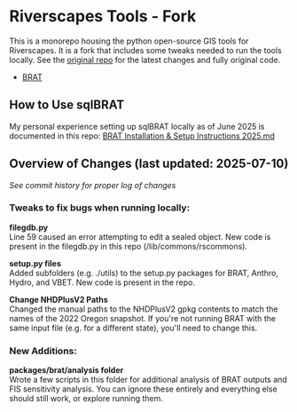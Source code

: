 # Riverscapes Tools - Fork

This is a monorepo housing the python open-source GIS tools for Riverscapes.
It is a fork that includes some tweaks needed to run the tools locally.
See the [original repo](https://github.com/Riverscapes/riverscapes-tools) for the latest changes and fully original code.

* [BRAT](./packages/brat)

## How to Use sqlBRAT
My personal experience setting up sqlBRAT locally as of June 2025 is documented in this repo:
[BRAT Installation & Setup Instructions 2025.md](https://github.com/Hydroinformatics/riverscapes-tools-fork/blob/master/BRAT%20Installation%20%26%20Setup%20Instructions%202025.md)

## Overview of Changes (last updated: 2025-07-10)
*See commit history for proper log of changes*

### Tweaks to fix bugs when running locally:

**filegdb.py**  
Line 59 caused an error attempting to edit a sealed object. New code is present in the filegdb.py in this repo (/lib/commons/rscommons).

**setup.py files**  
Added subfolders (e.g. ./utils) to the setup.py packages for BRAT, Anthro, Hydro, and VBET. New code is present in the repo.

**Change NHDPlusV2 Paths**  
Changed the manual paths to the NHDPlusV2 gpkg contents to match the names of the 2022 Oregon snapshot.
If you're not running BRAT with the same input file (e.g. for a different state), you'll need to change this.


### New Additions:

**packages/brat/analysis folder**  
Wrote a few scripts in this folder for additional analysis of BRAT outputs and FIS sensitivity analysis.
You can ignore these entirely and everything else should still work, or explore running them.
